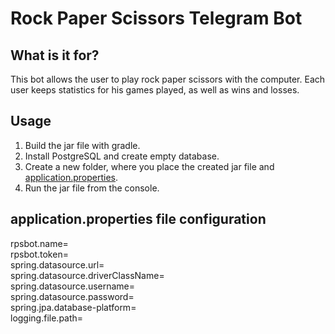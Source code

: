 Rock Paper Scissors Telegram Bot
==================================

## What is it for?
This bot allows the user to play rock paper scissors with the computer. Each user keeps statistics for his games played, as well as wins and losses.

## Usage
1. Build the jar file with gradle.
2. Install PostgreSQL and create empty database.
3. Create a new folder, where you place the created jar file and [application.properties](#applicationproperties-file-configuration).
4. Run the jar file from the console.

## application.properties file configuration

rpsbot.name=  
rpsbot.token=  
spring.datasource.url=  
spring.datasource.driverClassName=  
spring.datasource.username=  
spring.datasource.password=  
spring.jpa.database-platform=  
logging.file.path=  